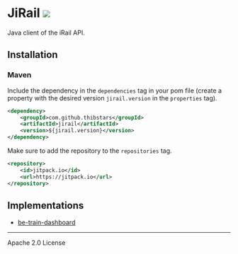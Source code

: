 # JiRail [![](https://jitpack.io/v/Thibstars/jirail.svg)](https://jitpack.io/#Thibstars/jirail)
Java client of the iRail API.

## Installation
### Maven

Include the dependency in the `dependencies` tag in your pom file (create a property with the desired version `jirail.version` in the `properties` tag).

````xml
<dependency>
    <groupId>com.github.thibstars</groupId>
    <artifactId>jirail</artifactId>
    <version>${jirail.version}</version>
</dependency>
````

Make sure to add the repository to the `repositories` tag.
````xml
<repository>
    <id>jitpack.io</id>
    <url>https://jitpack.io</url>
</repository>
````

## Implementations
- [be-train-dashboard](https://github.com/Thibstars/be-train-dashboard)

---
Apache 2.0 License